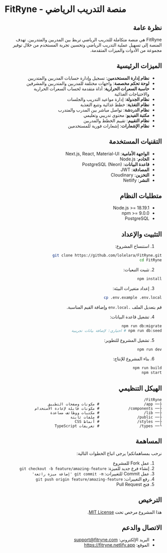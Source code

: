 # FitRyne - منصة التدريب الرياضي

<div dir="rtl">

## نظرة عامة
FitRyne هي منصة متكاملة للتدريب الرياضي تربط بين المدربين والمتدربين. تهدف المنصة إلى تسهيل عملية التدريب الرياضي وتحسين تجربة المستخدم من خلال توفير مجموعة من الأدوات والميزات المتقدمة.

## الميزات الرئيسية
- **نظام إدارة المستخدمين**: تسجيل وإدارة حسابات المدربين والمتدربين
- **لوحة تحكم مخصصة**: واجهات مختلفة للمدربين والمتدربين والمشرفين
- **حاسبة السعرات الحرارية**: أداة متقدمة لحساب السعرات الحرارية والاحتياجات الغذائية
- **نظام الجدولة**: إدارة مواعيد التدريب والجلسات
- **نظام التغذية**: خطط غذائية وتتبع التغذية
- **نظام الدردشة**: تواصل مباشر بين المدرب والمتدرب
- **مكتبة الفيديو**: محتوى تدريبي وتعليمي
- **نظام التقييم**: تقييم الخطط والمدربين
- **نظام الإشعارات**: إشعارات فورية للمستخدمين

## التقنيات المستخدمة
- **الواجهة الأمامية**: Next.js, React, Material-UI
- **الخادم**: Node.js
- **قاعدة البيانات**: PostgreSQL (Neon)
- **المصادقة**: JWT
- **التخزين**: Cloudinary
- **النشر**: Netlify

## متطلبات النظام
- Node.js >= 18.19.1
- npm >= 9.0.0
- PostgreSQL

## التثبيت والإعداد

1. استنساخ المشروع:
```bash
git clone https://github.com/lolelara/FitRyne.git
cd FitRyne
```

2. تثبيت التبعيات:
```bash
npm install
```

3. إعداد متغيرات البيئة:
```bash
cp .env.example .env.local
```
قم بتعديل الملف `.env.local` وإضافة القيم المناسبة.

4. تشغيل قاعدة البيانات:
```bash
npm run db:migrate
npm run db:seed # اختياري: لإضافة بيانات تجريبية
```

5. تشغيل المشروع للتطوير:
```bash
npm run dev
```

6. بناء المشروع للإنتاج:
```bash
npm run build
npm start
```

## الهيكل التنظيمي
```
FitRyne/
├── app/                    # مكونات وصفحات التطبيق
├── components/             # مكونات قابلة لإعادة الاستخدام
├── lib/                    # مكتبات ووظائف مساعدة
├── public/                 # ملفات ثابتة
├── styles/                 # أنماط CSS
└── types/                  # تعريفات TypeScript
```

## المساهمة
نرحب بمساهماتكم! يرجى اتباع الخطوات التالية:
1. عمل Fork للمشروع
2. إنشاء فرع جديد للميزة: `git checkout -b feature/amazing-feature`
3. عمل Commit للتغييرات: `git commit -m 'إضافة ميزة رائعة'`
4. رفع التغييرات: `git push origin feature/amazing-feature`
5. فتح Pull Request

## الترخيص
هذا المشروع مرخص تحت [MIT License](LICENSE).

## الاتصال والدعم
- البريد الإلكتروني: support@fitryne.com
- الموقع: https://fitryne.netlify.app

</div>

